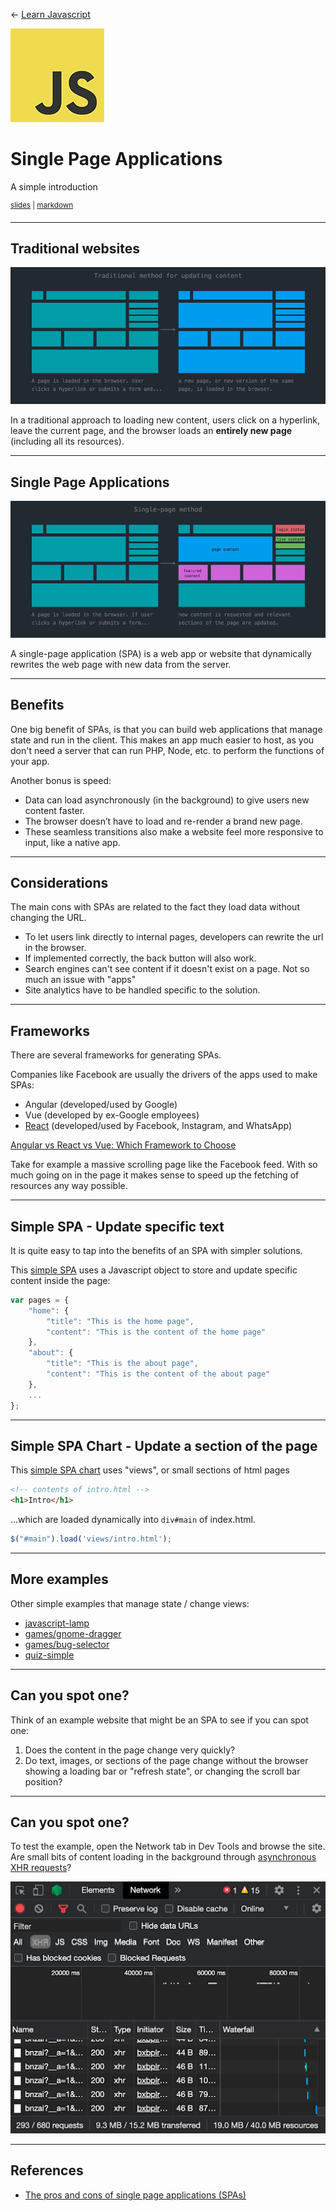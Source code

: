 <!-- paginate: true -->

← [Learn Javascript](../../README.md)

<a href="../../README.md"><img width="150" src="../../assets/img/logos/logo-javascript-150w.png"></a>

# Single Page Applications

A simple introduction

<sup class="small"><a href="../../slides/single-page-apps/single-page-apps.html">slides</a> | <a href="../../topics/single-page-apps/single-page-apps.md">markdown</a> </sup>


<!--
Presentation comments ...
-->

<!--
---


## Contents

1. [Introduction](#introduction)

1. [Next steps](#next-steps)
1. [Exercises](#exercises)
1. [References](#references) -->


---


## Traditional websites

![true](../../assets/img/javascript-spa-traditional-website.png)

In a traditional approach to loading new content, users click on a hyperlink, leave the current page, and the browser loads an **entirely new page** (including all its resources).


---


## Single Page Applications

![true](../../assets/img/javascript-spa-single-page-app.png)

A single-page application (SPA) is a web app or website that dynamically rewrites the web page with new data from the server.






---


## Benefits

One big benefit of SPAs, is that you can build web applications that manage state and run in the client. This makes an app much easier to host, as you don't need a server that can run PHP, Node, etc. to perform the functions of your app.

Another bonus is speed:

- Data can load asynchronously (in the background) to give users new content faster.
- The browser doesn’t have to load and re-render a brand new page.
- These seamless transitions also make a website feel more responsive to input, like a native app.




---

## Considerations

The main cons with SPAs are related to the fact they load data without changing the URL.

- To let users link directly to internal pages, developers can rewrite the url in the browser.
- If implemented correctly, the back button will also work.
- Search engines can't see content if it doesn't exist on a page. Not so much an issue with "apps"
- Site analytics have to be handled specific to the solution.


---


## Frameworks

There are several frameworks for generating SPAs.

Companies like Facebook are usually the drivers of the apps used to make SPAs:

- Angular (developed/used by Google)
- Vue (developed by ex-Google employees)
- [React](https://reactjs.org/) (developed/used by Facebook, Instagram, and WhatsApp)

[Angular vs React vs Vue: Which Framework to Choose](https://www.codeinwp.com/blog/angular-vs-vue-vs-react/)

Take for example a massive scrolling page like the Facebook feed. With so much going on in the page it makes sense to speed up the fetching of resources any way possible.





---

## Simple SPA - Update specific text

It is quite easy to tap into the benefits of an SPA with simpler solutions.

This [simple SPA](../../topics/single-page-apps/simple-spa/solution/index.html) uses a Javascript object to store and update specific content inside the page:

```js
var pages = {
    "home": {
        "title": "This is the home page",
        "content": "This is the content of the home page"
    },
    "about": {
        "title": "This is the about page",
        "content": "This is the content of the about page"
    },
    ...
};
```

---


## Simple SPA Chart - Update a section of the page

This [simple SPA chart](../../topics/single-page-apps/simple-spa-chart/solution/index.html) uses "views", or small sections of html pages

```html
<!-- contents of intro.html -->
<h1>Intro</h1>
```

...which are loaded dynamically into `div#main` of index.html.

```js
$("#main").load('views/intro.html');
```







---

## More examples

Other simple examples that manage state / change views:

- [javascript-lamp](../../topics/single-page-apps/javascript-lamp/index.html)
- [games/gnome-dragger](../../topics/games/gnome-dragger/index.html)
- [games/bug-selector](../../topics/games/bug-selector/index.html)
- [quiz-simple](../../topics/single-page-apps/quiz-simple/index.html)





---


## Can you spot one?

Think of an example website that might be an SPA to see if you can spot one:

1. Does the content in the page change very quickly?
1. Do text, images, or sections of the page change without the browser showing a loading bar or "refresh state", or changing the scroll bar position?


---


## Can you spot one?

To test the example, open the Network tab in Dev Tools and browse the site. Are small bits of content loading in the background through [asynchronous XHR requests](https://www.w3schools.com/xml/xml_http.asp)?

![true](../../assets/img/console-spa-xhr.png)


---

## References

- [The pros and cons of single page applications (SPAs)](https://www.itechart.com/blog/pros-cons-of-single-page-applications/)
